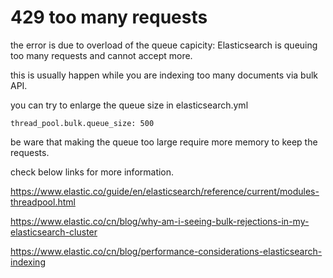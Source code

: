 # 429 too many requests

the error is due to overload of the queue capicity: Elasticsearch is queuing too many requests and cannot accept more.

this is usually happen while you are indexing too many documents via bulk API.

you can try to enlarge the queue size in elasticsearch.yml

```
thread_pool.bulk.queue_size: 500
```

be ware that making the queue too large require more memory to keep the requests.

check below links for more information.

https://www.elastic.co/guide/en/elasticsearch/reference/current/modules-threadpool.html

https://www.elastic.co/cn/blog/why-am-i-seeing-bulk-rejections-in-my-elasticsearch-cluster

https://www.elastic.co/cn/blog/performance-considerations-elasticsearch-indexing
